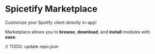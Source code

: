 # Spicetify Marketplace

Customize your Spotify client directly in-app!

Marketplace allows you to **browse**, **download**, and **install** modules with **ease**.

// TODO: update repo.json
